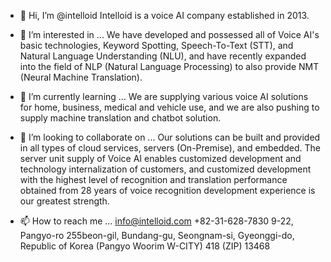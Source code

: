 - 👋 Hi, I’m @intelloid
Intelloid is a voice AI company established in 2013.

- 👀 I’m interested in ...
We have developed and possessed all of Voice AI's basic technologies, Keyword Spotting, Speech-To-Text (STT), and Natural Language Understanding (NLU), and have recently expanded into the field of NLP (Natural Language Processing) to also provide NMT (Neural Machine Translation).

- 🌱 I’m currently learning ...
We are supplying various voice AI solutions for home, business, medical and vehicle use, and we are also pushing to supply machine translation and chatbot solution.

- 💞️ I’m looking to collaborate on ...
Our solutions can be built and provided in all types of cloud services, servers (On-Premise), and embedded.
The server unit supply of Voice AI enables customized development and technology internalization of customers, and customized development with the highest level of recognition and translation performance obtained from 28 years of voice recognition development experience is our greatest strength.

- 📫 How to reach me ...
info@intelloid.com
+82-31-628-7830
9-22, Pangyo-ro 255beon-gil, Bundang-gu, Seongnam-si, Gyeonggi-do, Republic of Korea
(Pangyo Woorim W-CITY) 418
(ZIP) 13468

<!---
intelloid/intelloid is a ✨ special ✨ repository because its `README.md` (this file) appears on your GitHub profile.
You can click the Preview link to take a look at your changes.
--->
